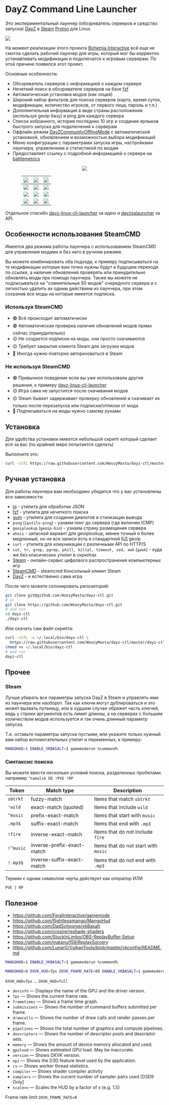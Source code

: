 # DayZ Command Line Launcher

Это экспериментальный лаунчер (обозреватель серверов и средство запуска) [DayZ][] в [Steam][221100] [Proton][] для Linux.

![](extra/dayz-ctl-logo.svg)

На момент реализации этого проекта [Bohemia Interactive][] всё еще не смогла сделать рабочий лаунчер для игры, который мог бы корректно устанавливать модификации и подключатся к игровым серверам. По этой причине появился этот проект.

Основные особенности:

* Обозреватель серверов с информацией о каждом сервере
* Нечеткий поиск в обозревателе серверов на базе [fzf][]
* Автоматическая установка модов (как опция)
* Широкий набор фильтров для поиска серверов (карта, время суток, модификации, количество игроков, от первого лица, пароль и т.п.)
* Дополнительная информация в виде страны расположения (используя geoip базу) и ping для каждого сервера
* Список избранного, история последних 10 игр и создание ярлыков быстрого запуска для подключения к серверам
* Оффлайн режим [DayZCommunityOfflineMode][] с автоматической установкой, обновлением и возможностью выбора модификаций
* Меню конфигурации с параметрами запуска игры, настройками лаунчера, управлением и статистикой по модам
* Предоставляет ссылку с подробной информацией о сервере на [battlemetrics][]

<center>
<div style="text-align:center;width:80%">

![](extra/2.jpg)

| ![](extra/1.jpg) | ![](extra/3.jpg)  | ![](extra/4.jpg)  |
| ---------------- | ----------------- | ----------------- |
| ![](extra/5.jpg) | ![](extra/6.jpg)  | ![](extra/11.jpg) |
| ![](extra/8.jpg) | ![](extra/9.jpg)  | ![](extra/10.jpg) |
| ![](extra/7.jpg) | ![](extra/12.jpg) | ![](extra/13.jpg) |
</div>
</center>

Отдельное спасибо [dayz-linux-cli-launcher][] за идею и [dayzsalauncher][] за API.

## Особенности использования SteamCMD

Имеется два режима работы лаунчера с использованием SteamCMD для управления модами и без него в ручном режиме.

Вы можете комбинировать оба подхода, к примеру подписываться на те модификации которые вам точно нужны будут в будущем переходя по ссылке, а наличие обновлений проверять или принудительно обновлять моды при помощи лаунчера. Также вы можете не подписываться на "сомнительные 50 модов" очередного сервера и с легкостью удалить их одним действием из лаунчера, при этом сохранив все моды на которые имеется подписка.

### Используя SteamCMD

* 🟢 Всё происходит автоматически
* 🟢 Автоматическая проверка наличия обновлений модов прямо сейчас (принудительно)
* 🟡 Не создается подписки на моды, они просто скачиваются
* 🟡 Требует закрытия клиента Steam для загрузки модов
* 🔴 Иногда нужно повторно авторизоваться в Steam

### Не используя SteamCMD

* 🟢 Привычное поведение если вы уже использовали другие решения, к примеру [dayz-linux-cli-launcher][]
* 🟡 Игра сама не запустится после скачивания модов
* 🟡 Steam бывает задерживает проверку обновлений и скачивает их только после перезапуска или подписки/отписки от мода
* 🔴 Подписываться на моды нужно самому руками

## Установка

Для удобства установки имеется небольшой скрипт который сделает всё за вас (по крайней мере попытается сделать)

Выполните это:

```bash
curl -sSfL https://raw.githubusercontent.com/WoozyMasta/dayz-ctl/master/install | bash
```

## Ручная установка

Для работы лаунчера вам необходимо убедится что у вас установлены все зависимости:

* [jq][] - утилита для обработки JSON
* [fzf][] - утилита для нечеткого поиска
* [gum][] - утилита для создания диалогов и стилизации вывода
* `ping` (`iputils-ping`) - узнаем пинг до сервера (где включен ICMP)
* `geoiplookup` (`geoip-bin`) - узнаем страну размещения сервера
* `whois` - запасной вариант для geoiplookup, менее точный и более медленный, но не все записи есть в стандартной БД geoip
* `curl` - утилита для комуникации с различными API по HTTP/S
* `cut, tr, grep, pgrep, pkill, killal, timeout, sed, awk` (`gawk`) - куда же без класических утилит в скриптах
* [Steam][] - онлайн-сервис цифрового распространения компьютерных игр
* [SteamCMD][] - steamcmd Консольный клиент Steam
* [DayZ][221100] - и естественно сама игра

После чего можете склонировать репозиторий:

```bash
git clone git@github.com:WoozyMasta/dayz-ctl.git
# or
git clone https://github.com/WoozyMasta/dayz-ctl.git
# and run
cd dayz-ctl
./dayz-ctl
```

Или скачать сам файл скрипта:

```bash
curl -sSfL -o ~/.local/bin/dayz-ctl \
  https://raw.githubusercontent.com/WoozyMasta/dayz-ctl/master/dayz-ctl
chmod +x ~/.local/bin/dayz-ctl
# and run
dayz-ctl
```

## Прочее

### Steam

Лучше убирать все параметры запуска DayZ в Steam и управлять ими из лаунчера или наоборот. Так как ключи могут дублироваться и это может вызвать путаницу, или в худшем случае обрежет часть ключей, ведь у строки аргументов есть лимит длинны, а на серверах с большим количеством модов используется и так очень длинный параметр запуска.

Т.е. оставьте параметры запуска пустыми, или укажите только нужный вам набор вспомогательных утилит и переменных, к примеру:

```bash
MANGOHUD=1 ENABLE_VKBASALT=1 gamemoderun %command%
```

### Синтаксис поиска

Вы можете ввести несколько условий поиска, разделенных пробелами. например `^namalsk DE !PVE !RP`

| Token     | Match type                 | Description                          |
| --------- | -------------------------- | ------------------------------------ |
| `sbtrkt`  | fuzzy-match                | Items that match `sbtrkt`            |
| `'wild`   | exact-match (quoted)       | Items that include `wild`            |
| `^music`  | prefix-exact-match         | Items that start with `music`        |
| `.mp3$`   | suffix-exact-match         | Items that end with `.mp3`           |
| `!fire`   | inverse-exact-match        | Items that do not include `fire`     |
| `!^music` | inverse-prefix-exact-match | Items that do not start with `music` |
| `!.mp3$`  | inverse-suffix-exact-match | Items that do not end with `.mp3`    |

Термин с одним символом черты действует как оператор ИЛИ

```regexp
PVE | RP
```

## Полезное

* <https://github.com/FeralInteractive/gamemode>
* <https://github.com/flightlessmango/MangoHud>
* <https://github.com/DadSchoorse/vkBasalt>
* <https://github.com/crosire/reshade-shaders>
* <https://github.com/StuckInLimbo/OBS-ReplayBuffer-Setup>
* <https://github.com/matanui159/ReplaySorcery>
* <https://github.com/LunarG/VulkanTools/blob/master/vkconfig/README.md>

```sh
MANGOHUD=1 ENABLE_VKBASALT=1 gamemoderun %command%
```

```sh
MANGOHUD=0 DXVK_HUD=fps DXVK_FRAME_RATE=60 ENABLE_VKBASALT=1 gamemoderun %command%
```

`DXVK_HUD=fps` ... `DXVK_HUD=full`

* `devinfo` — Displays the name of the GPU and the driver version.
* `fps` — Shows the current frame rate.
* `frametimes` — Shows a frame time graph.
* `submissions` — Shows the number of command buffers submitted per frame.
* `drawcalls` — Shows the number of draw calls and render passes per frame.
* `pipelines` — Shows the total number of graphics and compute pipelines.
* `descriptors` — Shows the number of descriptor pools and descriptor sets.
* `memory` — Shows the amount of device memory allocated and used.
* `gpuload` — Shows estimated GPU load. May be inaccurate.
* `version` — Shows DXVK version.
* `api` — Shows the D3D feature level used by the application.
* `cs` — Shows worker thread statistics.
* `compiler` — Shows shader compiler activity
* `samplers` — Shows the current number of sampler pairs used [D3D9 Only]
* `scale=x` — Scales the HUD by a factor of x (e.g. 1.5)

Frame rate limit `DXVK_FRAME_RATE=0`

<!-- Links -->
[DayZ]: https://dayz.com
[Bohemia Interactive]: https://www.bohemia.net/games/dayz
[221100]: https://store.steampowered.com/app/221100
[dayz-linux-cli-launcher]: https://github.com/bastimeyer/dayz-linux-cli-launcher
[dayzsalauncher]: https://dayzsalauncher.com
[battlemetrics]: https://www.battlemetrics.com
[SteamCMD]: https://developer.valvesoftware.com/wiki/SteamCMD
[fzf]: https://github.com/junegunn/fzf
[jq]: https://github.com/stedolan/jq
[gum]: https://github.com/charmbracelet/gum
[DayZCommunityOfflineMode]: https://github.com/Arkensor/DayZCommunityOfflineMode
[Steam]: https://store.steampowered.com/about/
[Proton]: https://github.com/ValveSoftware/Proton

<!-- 
DayZ DayZSA dayzstandalone dayz standalone linux nix proton steam
DayZ launcher Linux
DayZ servers browser linux
-->
